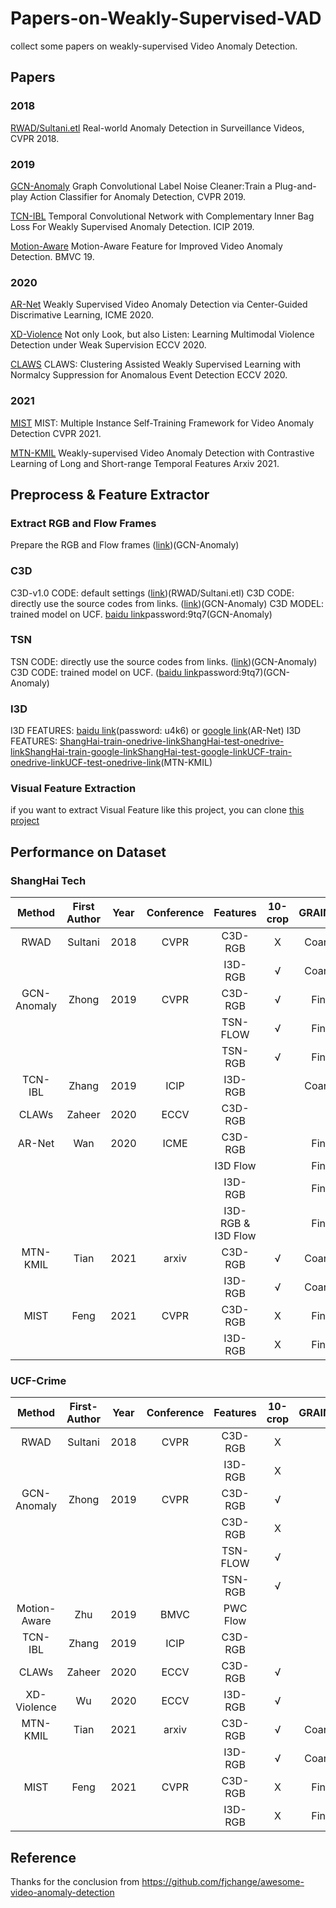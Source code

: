 # Papers-on-Weakly-Supervised-VAD
collect some papers on weakly-supervised Video Anomaly Detection.

## Papers
### 2018
[RWAD/Sultani.etl](http://openaccess.thecvf.com/content_cvpr_2018/papers/Sultani_Real-World_Anomaly_Detection_CVPR_2018_paper.pdf) Real-world Anomaly Detection in Surveillance Videos, CVPR 2018.

### 2019
[GCN-Anomaly](http://openaccess.thecvf.com/content_CVPR_2019/papers/Zhong_Graph_Convolutional_Label_Noise_Cleaner_Train_a_Plug-And-Play_Action_Classifier_CVPR_2019_paper.pdf) Graph Convolutional Label Noise Cleaner:Train a Plug-and-play Action Classifier for Anomaly Detection, CVPR 2019.

[TCN-IBL](https://ieeexplore.ieee.org/abstract/document/8803657/) Temporal Convolutional Network with Complementary Inner Bag Loss For Weakly Supervised Anomaly Detection. ICIP 2019.

[Motion-Aware](https://arxiv.org/pdf/1907.10211) Motion-Aware Feature for Improved Video Anomaly Detection. BMVC 19.

### 2020

[AR-Net](https://ieeexplore.ieee.org/document/9102722) Weakly Supervised Video Anomaly Detection via Center-Guided Discrimative Learning, ICME 2020.

[XD-Violence](https://arxiv.org/pdf/2007.04687.pdf) Not only Look, but also Listen: Learning Multimodal Violence Detection under Weak Supervision ECCV 2020.

[CLAWS](https://www.ecva.net/papers/eccv_2020/papers_ECCV/papers/123670358.pdf) CLAWS: Clustering Assisted Weakly Supervised Learning with Normalcy Suppression for Anomalous Event Detection ECCV 2020.


### 2021

[MIST](https://arxiv.org/abs/2104.01633) MIST: Multiple Instance Self-Training Framework for Video Anomaly Detection CVPR 2021.

[MTN-KMIL](https://arxiv.org/pdf/2101.10030.pdf) Weakly-supervised Video Anomaly Detection with Contrastive Learning of Long and Short-range Temporal Features Arxiv 2021.



## Preprocess & Feature Extractor

### Extract RGB and Flow Frames
Prepare the RGB and Flow frames ([link](https://github.com/yjxiong/temporal-segment-networks))(GCN-Anomaly)

### C3D
C3D-v1.0 CODE: default settings ([link](https://github.com/facebook/C3D))(RWAD/Sultani.etl)
C3D CODE: directly use the source codes from links. ([link](https://github.com/yjxiong/caffe/tree/3D))(GCN-Anomaly)
C3D MODEL: trained model on UCF. [baidu link](https://pan.baidu.com/s/1xmmlKYRu3Vd6FrzCeG1xng)password:9tq7(GCN-Anomaly)

### TSN
TSN CODE: directly use the source codes from links. ([link](https://github.com/yjxiong/temporal-segment-networks))(GCN-Anomaly)
C3D CODE: trained model on UCF. ([baidu link](https://pan.baidu.com/s/1xmmlKYRu3Vd6FrzCeG1xng)password:9tq7)(GCN-Anomaly)

### I3D
I3D FEATURES: [baidu link](https://pan.baidu.com/s/1Cn1BDw6EnjlMbBINkbxHSQ)(password: u4k6) or [google link](https://drive.google.com/file/d/193jToyF8F5rv1SCgRiy_zbW230OrVkuT/view?usp=sharing)(AR-Net)
I3D FEATURES: [ShangHai-train-onedrive-link](https://uao365-my.sharepoint.com/:f:/g/personal/a1697106_adelaide_edu_au/EiLi_oBQnAFCq3UG184p_akB2sV7szCWvOV9PtaKJ6lxtQ?e=MeM3TE)[ShangHai-test-onedrive-link](https://uao365-my.sharepoint.com/:f:/g/personal/a1697106_adelaide_edu_au/EvUUrWqpWqVHrXBzxbzAdD8BGiZBiumWWOaZmQ_AMAkAdg?e=P1rwCg)[ShangHai-train-google-link](https://drive.google.com/drive/folders/1L71Qa0gao6aLVhSjL0H-u2khmTRKcmQs?usp=sharing)[ShangHai-test-google-link](https://drive.google.com/drive/folders/1z-CQPpVtTyfZyPKZdv2hZ-h2oMF6s8ep?usp=sharing)[UCF-train-onedrive-link](https://uao365-my.sharepoint.com/:f:/g/personal/a1697106_adelaide_edu_au/ErCr6bjDzzZPstgposv1ttYBudL8UVnap6eHS46fFbooAQ?e=RZsMtA)[UCF-test-onedrive-link](https://uao365-my.sharepoint.com/:f:/g/personal/a1697106_adelaide_edu_au/EsmBEpklrShEjTFOWTd5FooBVXbeoDHTTqPZn60Vj3Guhg?e=hvv46w)(MTN-KMIL)


### Visual Feature Extraction
if you want to extract Visual Feature like this project, you can clone [this project](https://github.com/wanboyang/anomaly_feature)


## Performance on Dataset

### ShangHai Tech

|   Method    |First Author| Year | Conference |      Features       | 10-crop | GRAINED |  AUC   | FAR  |              |                                                              |
| :---------: | :-----: | :--: | :--------: | :-----------------: | :-----: | :-----: | :----: | ---- | ------------ | ------------------------------------------------------------ |
|    RWAD     | Sultani | 2018 |    CVPR    |       C3D-RGB       |    X    | Coarse  | 86.30  | 0.15 |              | Official(Keras)[code](https://github.com/WaqasSultani/AnomalyDetectionCVPR2018) |
|             |         |      |            |       I3D-RGB       |    √    | Coarse  | 85.33  |      | Re-implement |                                                              |
| GCN-Anomaly |  Zhong  | 2019 |    CVPR    |       C3D-RGB       |    √    |  Fine   | 76.44  |      |              | Official(Pytorch)[code](https://github.com/jx-zhong-for-academic-purpose/GCN-Anomaly-Detection) |
|             |         |      |            |      TSN-FLOW       |    √    |  Fine   | 84.13  |      |              |                                                              |
|             |         |      |            |       TSN-RGB       |    √    |  Fine   | 84.44  |      |              |                                                              |
|   TCN-IBL   |  Zhang  | 2019 |    ICIP    |       I3D-RGB       |         | Coarse  | 82.50  |      |              |                                                              |
|    CLAWs    | Zaheer  | 2020 |    ECCV    |       C3D-RGB       |         |         | 89.67  |      |              |                                                              |
|   AR-Net    |   Wan   | 2020 |    ICME    |       C3D-RGB       |         |  Fine   | 85.01* | 0.57 | Re-implement | Official(Pytorch)[code](https://github.com/wanboyang/Anomaly_AR_Net_ICME_2020) |
|             |         |      |            |      I3D Flow       |         |  Fine   | 82.32  |      |              |                                                              |
|             |         |      |            |       I3D-RGB       |         |  Fine   | 85.38  | 0.27 |              |                                                              |
|             |         |      |            | I3D-RGB & I3D  Flow |         |  Fine   | 91.24  | 0.10 |              |                                                              |
|    MTN-KMIL |  Tian   | 2021 |   arxiv    |       C3D-RGB       |    √    | Coarse  | 91.51  |      |              | Official(Pytorch)[Code](https://github.com/tianyu0207/MTN-KMIL) |
|             |         |      |            |       I3D-RGB       |    √    | Coarse  | 97.21  |      |              |                                                              |
|    MIST     |  Feng   | 2021 |    CVPR    |       C3D-RGB       |    X    |  Fine   | 93.13  | 1.71 |              |                                                              |
|             |         |      |            |       I3D-RGB       |    X    |  Fine   | 94.83  | 0.05 |              |                                                              |


### UCF-Crime


|    Method    |First-Author| Year | Conference | Features | 10-crop | GRAINED |  AUC  | FAR  |              |                                                              |
| :----------: | :-----: | :--: | :--------: | :------: | :-----: | :-----: | :---: | :--: | ------------ | ------------------------------------------------------------ |
|     RWAD     | Sultani | 2018 |    CVPR    | C3D-RGB  |    X    |         | 75.41 | 1.9  |              | Official(Keras)[code](https://github.com/WaqasSultani/AnomalyDetectionCVPR2018) |
|              |         |      |            | I3D-RGB  |    X    |         | 77.92 |      |              |                                                              |
| GCN-Anomaly  |  Zhong  | 2019 |    CVPR    | C3D-RGB  |    √    |         | 81.08 | 2.2  |              | Official(Pytorch)[code](https://github.com/jx-zhong-for-academic-purpose/GCN-Anomaly-Detection) |
|              |         |      |            | C3D-RGB  |    X    |         | 80.67 | 3.3  | Re-implement |                                                              |
|              |         |      |            | TSN-FLOW |    √    |         | 78.08 |      |              |                                                              |
|              |         |      |            | TSN-RGB  |    √    |         | 82.12 |      |              |                                                              |
| Motion-Aware |   Zhu   | 2019 |    BMVC    | PWC Flow |         |         | 79.00 |      |              |                                                              |
|   TCN-IBL    |  Zhang  | 2019 |    ICIP    | C3D-RGB  |         |         | 78.66 |      |              |                                                              |
|    CLAWs     | Zaheer  | 2020 |    ECCV    | C3D-RGB  |    √    |         | 83.03 |      |              |                                                              |
| XD-Violence  |   Wu    | 2020 |    ECCV    | I3D-RGB  |    √    |         | 82.44 |      |              |                                                              |
|   MTN-KMIL   |  Tian   | 2021 |   arxiv    | C3D-RGB  |    √    | Coarse  | 83.28 |      |              | Official(Pytorch)[Code](https://github.com/tianyu0207/MTN-KMIL) |
|              |         |      |            | I3D-RGB  |    √    | Coarse  | 84.03 |      |              |                                                              |
|     MIST     |  Feng   | 2021 |    CVPR    | C3D-RGB  |    X    |  Fine   | 81.40 | 2.19 |              |                                                              |
|              |         |      |            | I3D-RGB  |    X    |  Fine   | 82.30 | 0.13 |              |                                                              |

## Reference
Thanks for the conclusion from https://github.com/fjchange/awesome-video-anomaly-detection
